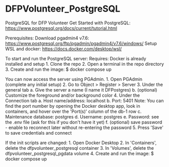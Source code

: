 # DFPVolunteer_PostgreSQL
PostgreSQL for DFP Volunteer
Get Started with PostgreSQL: https://www.postgresql.org/docs/current/tutorial.html

Prerequisites:
	Download pgadmin4 v7.6: https://www.postgresql.org/ftp/pgadmin/pgadmin4/v7.6/windows/
	Setup WSL and docker: https://docs.docker.com/desktop/wsl/
	
To start and run the PostgreSQL server:
Requires: Docker is already installed and setup
	1. Clone the repo
	2. Open a terminal in the repo directory
	3. Create and run the image:
		$ docker compose up

You can now access the server using PGAdmin.
	1. Open PGAdmin (complete any initial setup)
	2. Go to Object > Register > Server
	3. Under the general tab
		a. Give the server a name (I name it DFPostgres)
		b. (optional) Customize the foreground and/or background color
	4. Under the Connection tab
		a. Host name/address: localhost
		b. Port: 5401
			Note: You can find the port number by opening the Docker desktop app, look in containers, and hover over the 'Port(s)' column of the db-1 row
		c. Maintenance database: postgres
		d. Username: postgres
		e. Password: see the .env file (ask for this if you don't have it yet)
		f. (optional) save password - enable to reconnect later without re-entering the password
	5. Press 'Save' to save credentials and connect

If the init scripts are changed:
	1. Open Docker Desktop
	2. In 'Containers', delete the dfpvolunteer_postgresql container
	3. In 'Volumes', delete the dfpvolunteer_postgresql_pgdata volume
	4. Create and run the image:
		$ docker compose up
